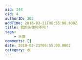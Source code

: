 ```yaml
---
aid: 344
cid: 4
authorID: 308
addTime: 2018-03-21T06:55:00.000Z
title: 我的头像叼不叼！
tags:
    - 头像
comments: []
date: 2018-03-21T06:55:00.000Z
category: 水
---
```



